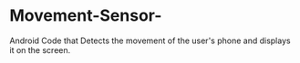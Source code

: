 # Movement-Sensor-
Android Code that Detects the movement of the user's phone and displays it on the screen.
